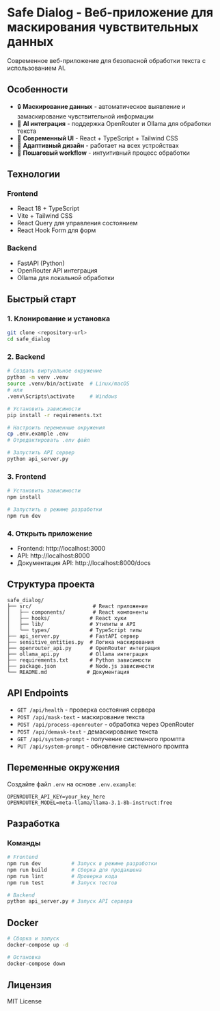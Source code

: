 # Safe Dialog - Веб-приложение для маскирования чувствительных данных

Современное веб-приложение для безопасной обработки текста с использованием AI.

## Особенности

- 🔒 **Маскирование данных** - автоматическое выявление и замаскирование чувствительной информации
- 🤖 **AI интеграция** - поддержка OpenRouter и Ollama для обработки текста
- 🎨 **Современный UI** - React + TypeScript + Tailwind CSS
- 📱 **Адаптивный дизайн** - работает на всех устройствах
- 🚀 **Пошаговый workflow** - интуитивный процесс обработки

## Технологии

### Frontend
- React 18 + TypeScript
- Vite + Tailwind CSS
- React Query для управления состоянием
- React Hook Form для форм

### Backend
- FastAPI (Python)
- OpenRouter API интеграция
- Ollama для локальной обработки

## Быстрый старт

### 1. Клонирование и установка

```bash
git clone <repository-url>
cd safe_dialog
```

### 2. Backend

```bash
# Создать виртуальное окружение
python -m venv .venv
source .venv/bin/activate  # Linux/macOS
# или
.venv\Scripts\activate     # Windows

# Установить зависимости
pip install -r requirements.txt

# Настроить переменные окружения
cp .env.example .env
# Отредактировать .env файл

# Запустить API сервер
python api_server.py
```

### 3. Frontend

```bash
# Установить зависимости
npm install

# Запустить в режиме разработки
npm run dev
```

### 4. Открыть приложение

- Frontend: http://localhost:3000
- API: http://localhost:8000
- Документация API: http://localhost:8000/docs

## Структура проекта

```
safe_dialog/
├── src/                    # React приложение
│   ├── components/         # React компоненты
│   ├── hooks/             # React хуки
│   ├── lib/               # Утилиты и API
│   └── types/             # TypeScript типы
├── api_server.py          # FastAPI сервер
├── sensitive_entities.py  # Логика маскирования
├── openrouter_api.py      # OpenRouter интеграция
├── ollama_api.py          # Ollama интеграция
├── requirements.txt       # Python зависимости
├── package.json           # Node.js зависимости
└── README.md             # Документация
```

## API Endpoints

- `GET /api/health` - проверка состояния сервера
- `POST /api/mask-text` - маскирование текста
- `POST /api/process-openrouter` - обработка через OpenRouter
- `POST /api/demask-text` - демаскирование текста
- `GET /api/system-prompt` - получение системного промпта
- `PUT /api/system-prompt` - обновление системного промпта

## Переменные окружения

Создайте файл `.env` на основе `.env.example`:

```env
OPENROUTER_API_KEY=your_key_here
OPENROUTER_MODEL=meta-llama/llama-3.1-8b-instruct:free
```

## Разработка

### Команды

```bash
# Frontend
npm run dev          # Запуск в режиме разработки
npm run build        # Сборка для продакшена
npm run lint         # Проверка кода
npm run test         # Запуск тестов

# Backend
python api_server.py # Запуск API сервера
```

## Docker

```bash
# Сборка и запуск
docker-compose up -d

# Остановка
docker-compose down
```

## Лицензия

MIT License
